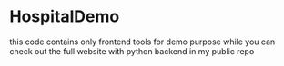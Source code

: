 # HospitalDemo
this code contains only frontend tools for demo purpose while you can check out the full website with python backend in my public repo
